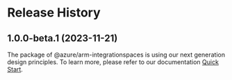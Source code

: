 # Release History
    
## 1.0.0-beta.1 (2023-11-21)

The package of @azure/arm-integrationspaces is using our next generation design principles. To learn more, please refer to our documentation [Quick Start](https://aka.ms/js-track2-quickstart).
